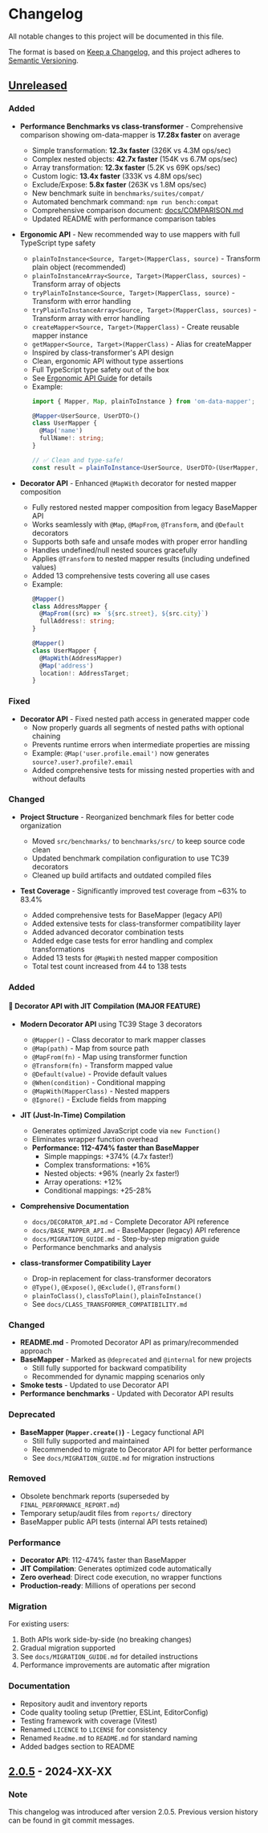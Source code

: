 # Changelog

All notable changes to this project will be documented in this file.

The format is based on [Keep a Changelog](https://keepachangelog.com/en/1.0.0/),
and this project adheres to [Semantic Versioning](https://semver.org/spec/v2.0.0.html).

## [Unreleased]

### Added

- **Performance Benchmarks vs class-transformer** - Comprehensive comparison showing om-data-mapper is **17.28x faster** on average
  - Simple transformation: **12.3x faster** (326K vs 4.3M ops/sec)
  - Complex nested objects: **42.7x faster** (154K vs 6.7M ops/sec)
  - Array transformation: **12.3x faster** (5.2K vs 69K ops/sec)
  - Custom logic: **13.4x faster** (333K vs 4.8M ops/sec)
  - Exclude/Expose: **5.8x faster** (263K vs 1.8M ops/sec)
  - New benchmark suite in `benchmarks/suites/compat/`
  - Automated benchmark command: `npm run bench:compat`
  - Comprehensive comparison document: [docs/COMPARISON.md](docs/COMPARISON.md)
  - Updated README with performance comparison tables

- **Ergonomic API** - New recommended way to use mappers with full TypeScript type safety
  - `plainToInstance<Source, Target>(MapperClass, source)` - Transform plain object (recommended)
  - `plainToInstanceArray<Source, Target>(MapperClass, sources)` - Transform array of objects
  - `tryPlainToInstance<Source, Target>(MapperClass, source)` - Transform with error handling
  - `tryPlainToInstanceArray<Source, Target>(MapperClass, sources)` - Transform array with error handling
  - `createMapper<Source, Target>(MapperClass)` - Create reusable mapper instance
  - `getMapper<Source, Target>(MapperClass)` - Alias for createMapper
  - Inspired by class-transformer's API design
  - Clean, ergonomic API without type assertions
  - Full TypeScript type safety out of the box
  - See [Ergonomic API Guide](docs/ERGONOMIC_API.md) for details
  - Example:
    ```typescript
    import { Mapper, Map, plainToInstance } from 'om-data-mapper';

    @Mapper<UserSource, UserDTO>()
    class UserMapper {
      @Map('name')
      fullName!: string;
    }

    // ✅ Clean and type-safe!
    const result = plainToInstance<UserSource, UserDTO>(UserMapper, source);
    ```

- **Decorator API** - Enhanced `@MapWith` decorator for nested mapper composition
  - Fully restored nested mapper composition from legacy BaseMapper API
  - Works seamlessly with `@Map`, `@MapFrom`, `@Transform`, and `@Default` decorators
  - Supports both safe and unsafe modes with proper error handling
  - Handles undefined/null nested sources gracefully
  - Applies `@Transform` to nested mapper results (including undefined values)
  - Added 13 comprehensive tests covering all use cases
  - Example:
    ```typescript
    @Mapper()
    class AddressMapper {
      @MapFrom((src) => `${src.street}, ${src.city}`)
      fullAddress!: string;
    }

    @Mapper()
    class UserMapper {
      @MapWith(AddressMapper)
      @Map('address')
      location!: AddressTarget;
    }
    ```

### Fixed

- **Decorator API** - Fixed nested path access in generated mapper code
  - Now properly guards all segments of nested paths with optional chaining
  - Prevents runtime errors when intermediate properties are missing
  - Example: `@Map('user.profile.email')` now generates `source?.user?.profile?.email`
  - Added comprehensive tests for missing nested properties with and without defaults

### Changed

- **Project Structure** - Reorganized benchmark files for better code organization
  - Moved `src/benchmarks/` to `benchmarks/src/` to keep source code clean
  - Updated benchmark compilation configuration to use TC39 decorators
  - Cleaned up build artifacts and outdated compiled files

- **Test Coverage** - Significantly improved test coverage from ~63% to 83.4%
  - Added comprehensive tests for BaseMapper (legacy API)
  - Added extensive tests for class-transformer compatibility layer
  - Added advanced decorator combination tests
  - Added edge case tests for error handling and complex transformations
  - Added 13 tests for `@MapWith` nested mapper composition
  - Total test count increased from 44 to 138 tests

### Added

#### 🚀 Decorator API with JIT Compilation (MAJOR FEATURE)

- **Modern Decorator API** using TC39 Stage 3 decorators
  - `@Mapper()` - Class decorator to mark mapper classes
  - `@Map(path)` - Map from source path
  - `@MapFrom(fn)` - Map using transformer function
  - `@Transform(fn)` - Transform mapped value
  - `@Default(value)` - Provide default values
  - `@When(condition)` - Conditional mapping
  - `@MapWith(MapperClass)` - Nested mappers
  - `@Ignore()` - Exclude fields from mapping

- **JIT (Just-In-Time) Compilation**
  - Generates optimized JavaScript code via `new Function()`
  - Eliminates wrapper function overhead
  - **Performance: 112-474% faster than BaseMapper**
    - Simple mappings: +374% (4.7x faster!)
    - Complex transformations: +16%
    - Nested objects: +96% (nearly 2x faster!)
    - Array operations: +12%
    - Conditional mappings: +25-28%

- **Comprehensive Documentation**
  - `docs/DECORATOR_API.md` - Complete Decorator API reference
  - `docs/BASE_MAPPER_API.md` - BaseMapper (legacy) API reference
  - `docs/MIGRATION_GUIDE.md` - Step-by-step migration guide
  - Performance benchmarks and analysis

- **class-transformer Compatibility Layer**
  - Drop-in replacement for class-transformer decorators
  - `@Type()`, `@Expose()`, `@Exclude()`, `@Transform()`
  - `plainToClass()`, `classToPlain()`, `plainToInstance()`
  - See `docs/CLASS_TRANSFORMER_COMPATIBILITY.md`

### Changed

- **README.md** - Promoted Decorator API as primary/recommended approach
- **BaseMapper** - Marked as `@deprecated` and `@internal` for new projects
  - Still fully supported for backward compatibility
  - Recommended for dynamic mapping scenarios only
- **Smoke tests** - Updated to use Decorator API
- **Performance benchmarks** - Updated with Decorator API results

### Deprecated

- **BaseMapper (`Mapper.create()`)** - Legacy functional API
  - Still fully supported and maintained
  - Recommended to migrate to Decorator API for better performance
  - See `docs/MIGRATION_GUIDE.md` for migration instructions

### Removed

- Obsolete benchmark reports (superseded by `FINAL_PERFORMANCE_REPORT.md`)
- Temporary setup/audit files from `reports/` directory
- BaseMapper public API tests (internal API tests retained)

### Performance

- **Decorator API**: 112-474% faster than BaseMapper
- **JIT Compilation**: Generates optimized code automatically
- **Zero overhead**: Direct code execution, no wrapper functions
- **Production-ready**: Millions of operations per second

### Migration

For existing users:
1. Both APIs work side-by-side (no breaking changes)
2. Gradual migration supported
3. See `docs/MIGRATION_GUIDE.md` for detailed instructions
4. Performance improvements are automatic after migration

### Documentation

- Repository audit and inventory reports
- Code quality tooling setup (Prettier, ESLint, EditorConfig)
- Testing framework with coverage (Vitest)
- Renamed `LICENCE` to `LICENSE` for consistency
- Renamed `Readme.md` to `README.md` for standard naming
- Added badges section to README

## [2.0.5] - 2024-XX-XX

### Note

This changelog was introduced after version 2.0.5. Previous version history can be found in git commit messages.

[Unreleased]: https://github.com/Isqanderm/data-mapper/compare/v2.0.5...HEAD
[2.0.5]: https://github.com/Isqanderm/data-mapper/releases/tag/v2.0.5
